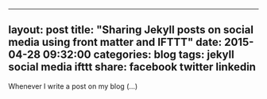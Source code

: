  ---
 layout: post
 title:  "Sharing Jekyll posts on social media using front matter and IFTTT"
 date:   2015-04-28 09:32:00
 categories: blog
 tags: jekyll social media ifttt
 share: facebook twitter linkedin
 ---
 Whenever I write a post on my blog (...)